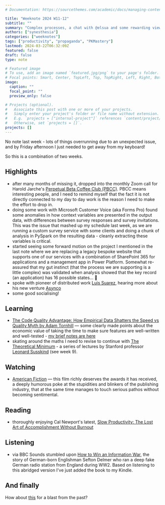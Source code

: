 ```yaml
---
# Documentation: https://sourcethemes.com/academic/docs/managing-content/

title: "Weeknote 2024 W11-12"
subtitle: ""
summary: "Complex processes, a chat with @elsua and some rewarding viewing, listening and reading"
authors: ["synesthesia"]
categories: ["weeknotes"]
tags: ["productivity", "propaganda", "PKMastery"]
lastmod: 2024-03-22T06:32:09Z
featured: false
draft: false
type: note

# Featured image
# To use, add an image named `featured.jpg/png` to your page's folder.
# Focal points: Smart, Center, TopLeft, Top, TopRight, Left, Right, BottomLeft, Bottom, BottomRight.
image:
  caption: ""
  focal_point: ""
  preview_only: false

# Projects (optional).
#   Associate this post with one or more of your projects.
#   Simply enter your project's folder or file name without extension.
#   E.g. `projects = ["internal-project"]` references `content/project/deep-learning/index.md`.
#   Otherwise, set `projects = []`.
projects: []
---
```

No note last week - lots of things overrunning due to an unexpected issue, and by Friday afternoon I just needed to get away from my keyboard! 

So this is a combination of two weeks.

## Highlights


- after many months of missing it, dropped into the monthly Zoom call for Harold Jarche's [Perpetual Beta Coffee Club (PBCC)](https://jarche.com/perpetual-beta-coffee-club/). PBCC means interesting people, and I need to remind myself that the fact it is not directly connected to my day to day work is the reason I need to make the effort to drop in.
- doing some work with Microsoft Customer Voice (aka Forms Pro) found some anomalies in how context variables are presented in the output data, with differences between survey responses and survey invitations. This was the issue that mashed up my schedule last week, as we are running a custom survey service with some clients and doing a chunk of analysis in PySpark on the resulting data - cleanly extracting these variables is critical.
- started seeing some forward motion on the project I mentioned in the last note where we are replacing a legacy bespoke website that supports one of our services with a combination of SharePoint 365 for applications and a management app in Power Platform. Somewhat re-assured that my gut instinct (that the process we are supporting is a little complex) was validated when analysis showed that the key record (an application) has 16 possible states... 🫤 
- spoke with pioneer of distributed work [Luis Suarez](https://mastodon.social/@elsua), hearing more about his new venture [Asynco](https://asynco.org/)
- some good socialising!


## Learning

- [The Code Quality Advantage: How Empirical Data Shatters the Speed vs Quality Myth by Adam Tornhill](https://www.youtube.com/watch?v=ty9d7wEVTwc) &mdash; some clearly made points about the economic value of taking the time to make sure features are well-written and well-tested - [my brief notes are here](https://garden.synesthesia.co.uk/references/tornhill-code-quality-advantage/)
- skating around the maths I need to revise to continue with [The Theoretical Minimum](https://theoreticalminimum.com/) - a series of lectures by Stanford professor [Leonard Susskind](https://theoreticalminimum.com/biography)  (see week 9).


## Watching

- [American Fiction](https://en.wikipedia.org/wiki/American_Fiction_(film)) &mdash; this film richly deserves the awards it has received, a deeply humorous poke at the stupidities and blinkers of the publishing industry, that at the same time  manages to touch serious pathos without becoming sentimental.

## Reading

- thoroughly enjoying Cal Newport's latest, [Slow Productivity: The Lost Art of Accomplishment Without Burnout](https://amzn.eu/d/ey2UvhW)

## Listening

- via BBC Sounds stumbled upon [How to Win an Information War](https://www.bbc.co.uk/programmes/m001xd83), the story of German-born Englishman Sefton Delmer who ran a deep fake German radio station from England during WW2. Based on listening to this abridged version I've just added the book to my Kindle.

## And finally

How about [this](/2005/03/10/shopping-around-for-dvd-rental-by-post/) for a blast from the past?
